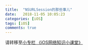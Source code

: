 ```yaml
---
title:  "NSURLSession的那些事儿" 
date:   2018-11-05 10:05:23
categories: [iOS]
tags: [iOS]
comments: true
---
```

请转移至[小专栏 《iOS网络知识小课堂》](https://xiaozhuanlan.com/topic/5289406713)
